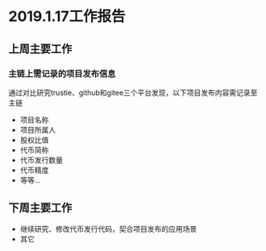 # 2019.1.17工作报告

## 上周主要工作

### 主链上需记录的项目发布信息

通过对比研究trustie、github和gitee三个平台发现，以下项目发布内容需记录至主链

- 项目名称
- 项目所属人
- 股权比值
- 代币简称
- 代币发行数量
- 代币精度
- 等等...

## 下周主要工作

- 继续研究、修改代币发行代码，契合项目发布的应用场景
- 其它